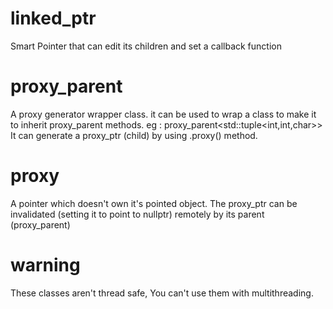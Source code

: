# linked_ptr
Smart Pointer that can edit its children and set a callback function

# proxy_parent
A proxy generator wrapper class. it can be used to wrap a class to make it to inherit proxy_parent methods. eg : proxy_parent<std::tuple<int,int,char>>
It can generate a proxy_ptr (child) by using .proxy() method.

# proxy
A pointer which doesn't own it's pointed object. The proxy_ptr can be invalidated (setting it to point to nullptr) remotely by its parent (proxy_parent)

# warning
These classes aren't thread safe, You can't use them with multithreading.
